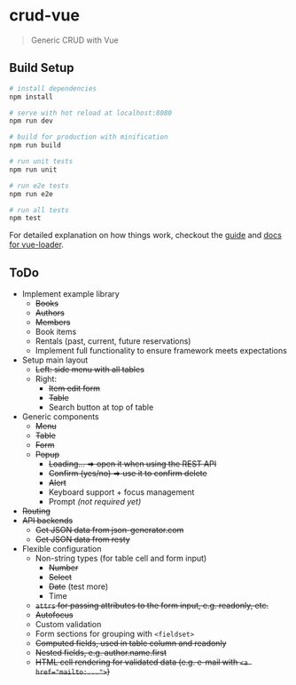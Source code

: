 # crud-vue

> Generic CRUD with Vue

## Build Setup

``` bash
# install dependencies
npm install

# serve with hot reload at localhost:8080
npm run dev

# build for production with minification
npm run build

# run unit tests
npm run unit

# run e2e tests
npm run e2e

# run all tests
npm test
```

For detailed explanation on how things work, checkout the [guide](http://vuejs-templates.github.io/webpack/) and [docs for vue-loader](http://vuejs.github.io/vue-loader).

## ToDo
- Implement example library
	- ~~Books~~
	- ~~Authors~~
	- ~~Members~~
	- Book items
	- Rentals (past, current, future reservations)
	- Implement full functionality to ensure framework meets expectations
- Setup main layout
	- ~~Left: side menu with all tables~~
	- Right:
		- ~~Item edit form~~
		- ~~Table~~
		- Search button at top of table
- Generic components
	- ~~Menu~~
	- ~~Table~~
	- ~~Form~~
	- ~~Popup~~
		- ~~Loading... => open it when using the REST API~~
		- ~~Confirm (yes/no) => use it to confirm delete~~
		- ~~Alert~~
		- Keyboard support + focus management
		- Prompt _(not required yet)_
- ~~Routing~~
- ~~API backends~~
	- ~~Get JSON data from json-generator.com~~
	- ~~Get JSON data from resty~~
- Flexible configuration
	- Non-string types (for table cell and form input)
		- ~~Number~~
		- ~~Select~~
		- ~~Date~~ (test more)
		- Time
	- ~~`attrs` for passing attributes to the form input, e.g. readonly, etc.~~
	- ~~Autofocus~~
	- Custom validation
	- Form sections for grouping with `<fieldset>`
	- ~~Computed fields, used in table column and readonly~~
	- ~~Nested fields, e.g. author.name.first~~
	- ~~HTML cell rendering for validated data (e.g. e-mail with `<a href="mailto:...">`)~~
